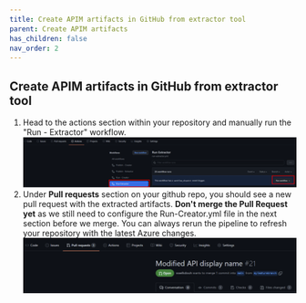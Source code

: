 ```yaml
---
title: Create APIM artifacts in GitHub from extractor tool
parent: Create APIM artifacts
has_children: false
nav_order: 2
---
```



## Create APIM artifacts in GitHub from extractor tool

1. Head to the actions section within your repository and manually run the  "Run - Extractor" workflow. ![pipeline variable group](../../assets/images/GithubActionsRunExtractor.png)
2. Under **Pull requests** section on your github repo, you should see a new pull request with the extracted artifacts. **Don't merge the Pull Request yet** as we still need to configure the Run-Creator.yml file in the next section before we merge. You can always rerun the pipeline to refresh your repository with the latest Azure changes.
![create-pr-extractor](../../assets/images/PullRequest.png) 